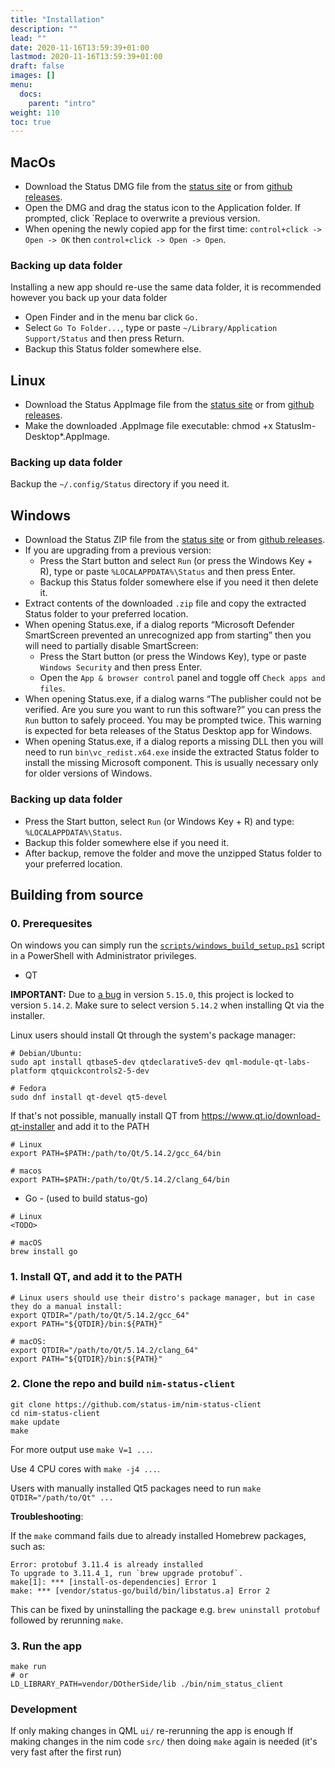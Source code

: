 ```yaml
---
title: "Installation"
description: ""
lead: ""
date: 2020-11-16T13:59:39+01:00
lastmod: 2020-11-16T13:59:39+01:00
draft: false
images: []
menu:
  docs:
    parent: "intro"
weight: 110
toc: true
---
```


## MacOs

* Download the Status DMG file from the [status site](https://status.im/get/) or from [github releases](https://github.com/status-im/status-desktop/releases).
* Open the DMG and drag the status icon to the Application folder. If prompted, click `Replace to overwrite a previous version.
* When opening the newly copied app for the first time: `control+click -> Open -> OK` then `control+click -> Open -> Open`.

### Backing up data folder

Installing a new app should re-use the same data folder, it is recommended however you back up your data folder
* Open Finder and in the menu bar click `Go.`
* Select `Go To Folder...`, type or paste `~/Library/Application Support/Status` and then press Return.
* Backup this Status folder somewhere else.

## Linux

* Download the Status AppImage file from the [status site](https://status.im/get/) or from [github releases](https://github.com/status-im/status-desktop/releases).
* Make the downloaded .AppImage file executable: chmod +x StatusIm-Desktop*.AppImage.

### Backing up data folder

Backup the `~/.config/Status` directory if you need it.

## Windows

* Download the Status ZIP file from the [status site](https://status.im/get/) or from [github releases](https://github.com/status-im/status-desktop/releases).
* If you are upgrading from a previous version:
  * Press the Start button and select `Run` (or press the Windows Key + R), type or paste `%LOCALAPPDATA%\Status` and then press Enter.
  * Backup this Status folder somewhere else if you need it then delete it.
* Extract contents of the downloaded `.zip` file and copy the extracted Status folder to your preferred location.
* When opening Status.exe, if a dialog reports “Microsoft Defender SmartScreen prevented an unrecognized app from starting” then you will need to partially disable SmartScreen:
  * Press the Start button (or press the Windows Key), type or paste `Windows Security` and then press Enter.
  * Open the `App & browser control` panel and toggle off `Check apps and files`.
* When opening Status.exe, if a dialog warns “The publisher could not be verified. Are you sure you want to run this software?” you can press the `Run` button to safely proceed. You may be prompted twice. This warning is expected for beta releases of the Status Desktop app for Windows.
* When opening Status.exe, if a dialog reports a missing DLL then you will need to run `bin\vc_redist.x64.exe` inside the extracted Status folder to install the missing Microsoft component. This is usually necessary only for older versions of Windows.

### Backing up data folder

* Press the Start button, select `Run` (or Windows Key + R) and type: `%LOCALAPPDATA%\Status`.
* Backup this folder somewhere else if you need it.
* After backup, remove the folder and move the unzipped Status folder to your preferred location.

## Building from source

### 0. Prerequesites

On windows you can simply run the [`scripts/windows_build_setup.ps1`](../scripts/windows_build_setup.ps1) script in a PowerShell with Administrator privileges.

* QT

**IMPORTANT:** Due to [a bug](https://github.com/status-im/status-desktop/commit/7b07a31fa6d06c730cf563475d319f0217a211ca) in version `5.15.0`, this project is locked to version `5.14.2`. Make sure to select version `5.14.2` when installing Qt via the installer.

Linux users should install Qt through the system's package manager:

```
# Debian/Ubuntu:
sudo apt install qtbase5-dev qtdeclarative5-dev qml-module-qt-labs-platform qtquickcontrols2-5-dev

# Fedora
sudo dnf install qt-devel qt5-devel

```

If that's not possible, manually install QT from https://www.qt.io/download-qt-installer
and add it to the PATH

```
# Linux
export PATH=$PATH:/path/to/Qt/5.14.2/gcc_64/bin

# macos
export PATH=$PATH:/path/to/Qt/5.14.2/clang_64/bin
```

* Go - (used to build status-go)

```
# Linux
<TODO>

# macOS
brew install go
```

### 1. Install QT, and add it to the PATH

```
# Linux users should use their distro's package manager, but in case they do a manual install:
export QTDIR="/path/to/Qt/5.14.2/gcc_64"
export PATH="${QTDIR}/bin:${PATH}"

# macOS:
export QTDIR="/path/to/Qt/5.14.2/clang_64"
export PATH="${QTDIR}/bin:${PATH}"
```

### 2. Clone the repo and build `nim-status-client`
```
git clone https://github.com/status-im/nim-status-client
cd nim-status-client
make update
make
```

For more output use `make V=1 ...`.

Use 4 CPU cores with `make -j4 ...`.

Users with manually installed Qt5 packages need to run `make QTDIR="/path/to/Qt" ...`

**Troubleshooting**:

If the `make` command fails due to already installed Homebrew packages, such as:

```
Error: protobuf 3.11.4 is already installed
To upgrade to 3.11.4_1, run `brew upgrade protobuf`.
make[1]: *** [install-os-dependencies] Error 1
make: *** [vendor/status-go/build/bin/libstatus.a] Error 2
```

This can be fixed by uninstalling the package e.g. `brew uninstall protobuf` followed by rerunning `make`.


### 3. Run the app

```
make run
# or
LD_LIBRARY_PATH=vendor/DOtherSide/lib ./bin/nim_status_client
```

### Development

If only making changes in QML `ui/` re-rerunning the app is enough
If making changes in the nim code `src/` then doing `make` again is needed (it's very fast after the first run)